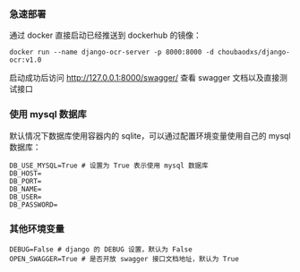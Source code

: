 ### 急速部署
通过 docker 直接启动已经推送到 dockerhub 的镜像：
```
docker run --name django-ocr-server -p 8000:8000 -d choubaodxs/django-ocr:v1.0
```
启动成功后访问 http://127.0.0.1:8000/swagger/ 查看 swagger 文档以及直接测试接口

### 使用 mysql 数据库
默认情况下数据库使用容器内的 sqlite，可以通过配置环境变量使用自己的 mysql 数据库：
```
DB_USE_MYSQL=True # 设置为 True 表示使用 mysql 数据库
DB_HOST=
DB_PORT=
DB_NAME=
DB_USER=
DB_PASSWORD=
```
### 其他环境变量
```
DEBUG=False # django 的 DEBUG 设置，默认为 False
OPEN_SWAGGER=True # 是否开放 swagger 接口文档地址，默认为 True
```